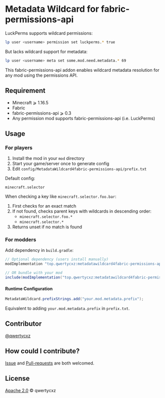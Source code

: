 # Metadata Wildcard for fabric-permissions-api

LuckPerms supports wildcard permissions:

```sh
lp user <username> permission set luckperms.* true
```

But lacks wildcard support for metadata:

```sh
lp user <username> meta set some.mod.need.metadata.* 69
```

This fabric-permissions-api addon enables wildcard metadata resolution for any mod using the permissions API.

## Requirement

* Minecraft ⩾ 1.16.5
* Fabric
* fabric-permissions-api ⩾ 0.3
* Any permission mod supports fabric-permissions-api (i.e. LuckPerms)

## Usage

### For players

1. Install the mod in your `mod` directory
2. Start your game/server once to generate config
3. Edit `config/MetadataWildcard4fabric-permissions-api/prefix.txt`

Default config:

```
minecraft.selector
```

When checking a key like `minecraft.selector.foo.bar`:
1. First checks for an exact match
2. If not found, checks parent keys with wildcards in descending order:
	* `minecraft.selector.foo.*`
	* `minecraft.selector.*`
3. Returns unset if no match is found

### For modders

Add dependency in `build.gradle`:

```groovy
// Optional dependency (users install manually)
modImplementation "top.qwertycxz:metadatawildcard4fabric-permissions-api:0.0.1"

// OR bundle with your mod
include(modImplementation("top.qwertycxz:metadatawildcard4fabric-permissions-api:0.0.1"))
```

#### Runtime Configuration

```java
MetadataWildcard.prefixStrings.add("your.mod.metadata.prefix");
```

Equivalent to adding `your.mod.metadata.prefix` in `prefix.txt`.

## Contributor

[@qwertycxz](https://github.com/qwertycxz)

## How could I contribute?

[Issue](https://github.com/qwertycxz/MetadataWildcard4fabric-permissions-api/issues/new) and [Pull-requests](https://github.com/qwertycxz/MetadataWildcard4fabric-permissions-api/compare) are both welcomed.

## License

[Apache 2.0](LICENSE) © qwertycxz
